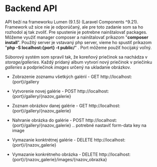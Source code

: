 # Backend API

API beží na frameworku Lumen (9.1.5) (Laravel Components ^9.21). Framework už síce
nie je odporúčaný, ale pre toto zadanie som sa ho rozhodol aj tak zvoliť.
Pre spustenie je potrebne nainštalovať packages. Môžeme využiť manager composer
a nainštalovať príkazom "**composer install**". Použitý server je vstavaný php server, 
vieme ho spustiť príkazom "**php -S localhost:{port} -t public/**" . Port môžeme použiť 
hocijaký voľný.

Súborový systém som spravil tak, že koreňový priečinok sa nachádza v 
*storage/galleries*. Každý pridaný album vytvorí nový priečinok v priečinku *galleries*
a podpriečinok *images* určený na ukladanie obrázkov.

- Zobrazenie zoznamu všetkých galérií - GET http://localhost:{port}/gallery


- Vytvorenie novej galérie - POST http://localhost:{port}/gallery/{nazov_galerie}


- Zoznam obrázkov danej galérie - GET http://localhost:{port}/gallery/{nazov_galerie}


- Nahranie obrázka do galérie - POST http://localhost:{port}/gallery/{nazov_galerie} .. 
potrebné nastaviť form-data key na image


- Vymazanie konktrétnej galérie - DELETE http://localhost:{port}/{nazov_galerie}


- Vymazanie konkrétneho obrázka - DELETE http://localhost:{port}/{nazov_galerie}/images/{nazov_obrazka}
